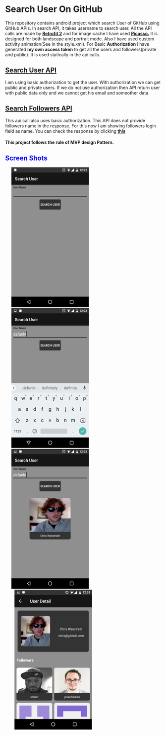 # Search User On GitHub
This repository contains android project which search User of GitHub using GitHub APIs.  In search API, it takes username to search user. 
All the API calls are made by <a href="http://square.github.io/retrofit/"><b>Retrofit 2</b></a> and for image cache I have used <a href="http://square.github.io/picasso/"><b>Picasso.</b></a></n> It is designed for both landscape and portrait mode.  Also I have used custom activity animation(See in the style.xml). For Basic <b>Authorization</b> I have generated <b>my own access token</b> to get all the users and followers(private and public).  It is used statically in the api calls.
<a href="https://developer.github.com/v3/users/#get-a-single-user"><h2>Search User API</h2></a></n>
<p>I am using basic authorization to get the user.  With authorization we can get public and private users.  If we do not use authorization then API return user with public data only and we cannot get his email and someother data.</p>
<a href="https://developer.github.com/v3/users/followers"><h2>Search Followers API</h2></a>
<p>This api call also uses basic authorization.  This API does not provide followers name in the response.  For this now I am showing followers login field as name.  You can check the response by clicking <a href="https://developer.github.com/v3/users/followers/#list-followers-of-a-user"><b>this</b></a></p> 
<h4>This project follows the rule of <b>MVP</b> design Pattern.</h4>
<h2 style="color:blue;">Screen Shots</h2>

<div class="container">   
<div class = "vertpan pic"><img class="aligncenter" alt="Search Screen" src="https://github.com/shakeelnasrullah/SearchUserOnGitHub/blob/master/app/Screen%20Shots/1.png" width="250" height="450" hspace="20"/></div>
        <div class = "vertpan pic"><img class="aligncenter" alt="Search Result" src="https://github.com/shakeelnasrullah/SearchUserOnGitHub/blob/master/app/Screen%20Shots/2.png" width="250" height="450" hspace="20"/></div>
        <div class = "vertpan pic"><img class="aligncenter" alt="Search User" src="https://github.com/shakeelnasrullah/SearchUserOnGitHub/blob/master/app/Screen%20Shots/3.png" width="250" height="450" hspace="20" /></div>
        <div class = "vertpan pic"><img class="aligncenter" alt="Detail Screen" src="https://github.com/shakeelnasrullah/SearchUserOnGitHub/blob/master/app/Screen%20Shots/4.png" width="250" height="450" hspace="30"/></div>


        
